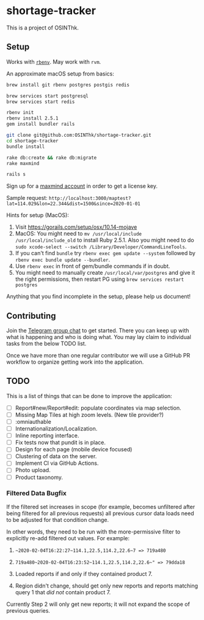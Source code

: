 # shortage-tracker

This is a project of OSINThk.

## Setup

Works with [`rbenv`](https://github.com/rbenv/rbenv#homebrew-on-macos). May work with `rvm`.

An approximate macOS setup from basics:

```sh
brew install git rbenv postgres postgis redis

brew services start postgresql
brew services start redis

rbenv init
rbenv install 2.5.1
gem install bundler rails

git clone git@github.com:OSINThk/shortage-tracker.git
cd shortage-tracker
bundle install

rake db:create && rake db:migrate
rake maxmind

rails s
```

Sign up for a [maxmind account](https://www.maxmind.com) in order to get a license key.

Sample request: `http://localhost:3000/maptest?lat=114.029&lon=22.344&dist=1500&since=2020-01-01`

Hints for setup (MacOS):
1. Visit https://gorails.com/setup/osx/10.14-mojave
2. MacOS: You might need to `mv /usr/local/include /usr/local/include_old` to install Ruby 2.5.1.  Also you might need to do `sudo xcode-select --switch /Library/Developer/CommandLineTools`.
3. If you can't find `bundle` try `rbenv exec gem update --system` followed by `rbenv exec bundle update --bundler`.
4. Use `rbenv exec` in front of gem/bundle commands if in doubt.
5. You might need to manually create `/usr/local/var/postgres` and give it the right permissions, then restart PG using `brew services restart postgres`

Anything that you find incomplete in the setup, please help us document!

## Contributing

Join the [Telegram group chat](https://t.me/joinchat/Aig7CRa2KapdIcMJX21--A) to get started. There you can keep up with what is happening and who is doing what. You may lay claim to individual tasks from the below TODO list.

Once we have more than one regular contributor we will use a GitHub PR workflow to organize getting work into the application.

## TODO

This is a list of things that can be done to improve the application:

- [ ] Report#new/Report#edit: populate coordinates via map selection.
- [ ] Missing Map Tiles at high zoom levels. (New tile provider?)
- [ ] :omniauthable
- [ ] Internationalization/Localization.
- [ ] Inline reporting interface.
- [ ] Fix tests now that pundit is in place.
- [ ] Design for each page (mobile device focused)
- [ ] Clustering of data on the server.
- [ ] Implement CI via GitHub Actions.
- [ ] Photo upload.
- [ ] Product taxonomy.

### Filtered Data Bugfix

If the filtered set increases in scope (for example, becomes unfiltered after being filtered for all previous requests) all previous cursor data loads need to be adjusted for that condition change.

In other words, they need to be run with the more-permissive filter to explicitly re-add filtered out values. For example:

1. `~2020-02-04T16:22:27~114.1,22.5,114.2,22.6~7 => 719a480`
2. `719a480~2020-02-04T16:23:52~114.1,22.5,114.2,22.6~" => 79dda18`

1. Loaded reports if and only if they contained product 7.
2. Region didn't change, should get only new reports and reports matching query 1 that *did not* contain product 7.

Currently Step 2 will only get new reports; it will not expand the scope of previous queries.
